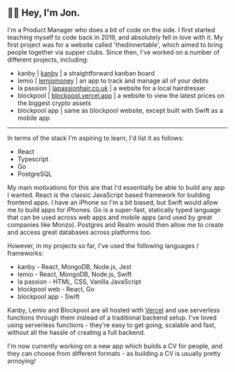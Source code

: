 ## 👋🏼 Hey, I'm Jon.


I'm a Product Manager who does a bit of code on the side. I first started teaching myself to code back in 2019, and absolutely fell in love with it. My first project was for a website called 'thedinnertable', which aimed to bring people together via supper clubs. Since then, I've worked on a number of different projects, including:

- kanby | [kanby](https://kanby.vercel.app) | a straightforward kanban board
- lemio | [lemiomoney](https://lemio-rho.vercel.app) | an app to track and manage all of your debts
- la passion | [lapassionhair.co.uk](http://lapassionhair.co.uk) | a website for a local hairdresser
- blockpool | [blockpool.vercel.app](https://blockpool.vercel.app) | a website to view the latest prices on the biggest crypto assets
- blockpool app | same as blockpool website, except built with Swift as a mobile app

***

In terms of the stack I'm aspiring to learn, I'd list it as follows:

- React
- Typescript
- Go
- PostgreSQL

My main motivations for this are that I'd essentially be able to build any app I wanted. React is the classic JavaScript based framework for building frontend apps. I have an iPhone so I'm a bit biased, but Swift would allow me to build apps for iPhones. Go is a super-fast, statically typed language that can be used across web apps and mobile apps (and used by great companies like Monzo). Postgres and Realm would then allow me to create and access great databases across platforms too.

However, in my projects so far, I've used the following languages / frameworks:

- kanby - React, MongoDB, Node.js, Jest
- lemio - React, MongoDB, Node.js, Swift
- la passion - HTML, CSS, Vanilla JavaScript
- blockpool web - React, Go
- blockpool app - Swift

Kanby, Lemio and Blockpool are all hosted with [Vercel](https://vercel.com) and use serverless functions through them instead of a traditional backend setup. I've loved using serverless functions - they're easy to get going, scalable and fast, without all the hassle of creating a full backend. 

I'm now currently working on a new app which builds a CV for people, and they can choose from different formats - as building a CV is usually pretty annoying!

